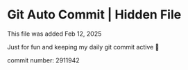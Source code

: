 # Git Auto Commit | Hidden File

This file was added Feb 12, 2025

Just for fun and keeping my daily git commit active 🤪

commit number: 2911942
